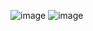 ![image](https://github.com/user-attachments/assets/cc3820df-7394-4e9b-98b1-ea632b473162)
![image](https://github.com/user-attachments/assets/13dfde1f-f7f5-48f1-adb9-de8ff3207912)
